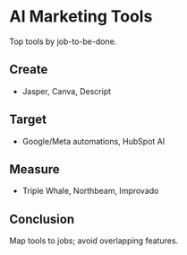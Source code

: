# AI Marketing Tools

Top tools by job-to-be-done.

## Create
- Jasper, Canva, Descript

## Target
- Google/Meta automations, HubSpot AI

## Measure
- Triple Whale, Northbeam, Improvado

## Conclusion
Map tools to jobs; avoid overlapping features.
